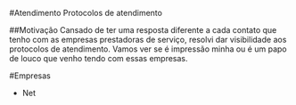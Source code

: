#Atendimento
Protocolos de atendimento

##Motivação
Cansado de ter uma resposta diferente a cada contato que tenho com as empresas
prestadoras de serviço, resolvi dar visibilidade aos protocolos de
atendimento. Vamos ver se é impressão minha ou é um papo de louco que venho
tendo com essas empresas.

#Empresas
- Net
